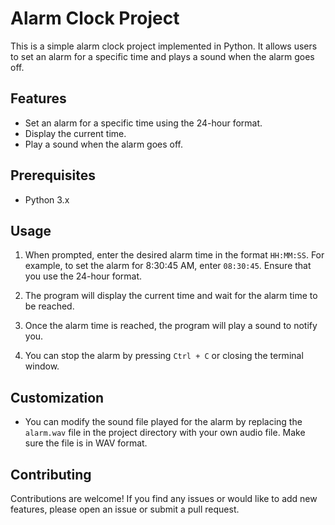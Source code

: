 # Alarm Clock Project

This is a simple alarm clock project implemented in Python. It allows users to set an alarm for a specific time and plays a sound when the alarm goes off.

## Features

- Set an alarm for a specific time using the 24-hour format.
- Display the current time.
- Play a sound when the alarm goes off.

## Prerequisites

- Python 3.x


## Usage

1. When prompted, enter the desired alarm time in the format `HH:MM:SS`. For example, to set the alarm for 8:30:45 AM, enter `08:30:45`. Ensure that you use the 24-hour format.

2. The program will display the current time and wait for the alarm time to be reached.

3. Once the alarm time is reached, the program will play a sound to notify you.

4. You can stop the alarm by pressing `Ctrl + C` or closing the terminal window.

## Customization

- You can modify the sound file played for the alarm by replacing the `alarm.wav` file in the project directory with your own audio file. Make sure the file is in WAV format.


## Contributing

Contributions are welcome! If you find any issues or would like to add new features, please open an issue or submit a pull request.

